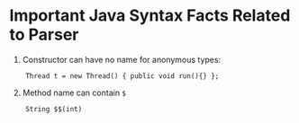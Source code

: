 # Important Java Syntax Facts Related to Parser

1. Constructor can have no name for anonymous types:
```
    Thread t = new Thread() { public void run(){} };
```
2. Method name can contain `$` 
```
    String $$(int)
```
